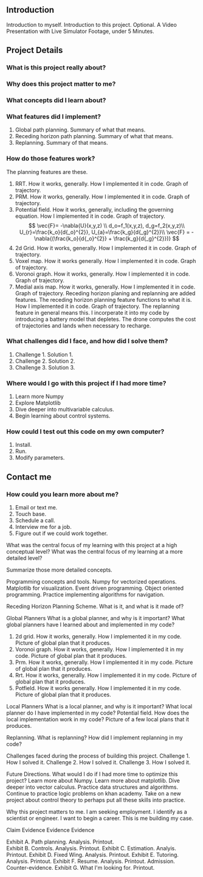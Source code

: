 ## Introduction
Introduction to myself. Introduction to this project. Optional. A Video Presentation with Live Simulator Footage, under 5 Minutes. 

## Project Details
### What is this project really about? 
### Why does this project matter to me? 
### What concepts did I learn about? 
### What features did I implement? 
1. Global path planning. Summary of what that means. 
2. Receding horizon path planning. Summary of what that means. 
3. Replanning. Summary of that means. 

### How do those features work?
The planning features are these. 
1. RRT. How it works, generally. How I implemented it in code. Graph of trajectory. 
2. PRM. How it works, generally. How I implemented it in code. Graph of trajectory. 
3. Potential field. How it works, generally, including the governing equation. How I implemented it in code. Graph of trajectory. 
$$ 
\vec{F}= -\nabla{U}(x,y,z) \\
d_o=f_1(x,y,z), d_g=f_2(x,y,z)\\
U_{r}=\frac{k_o}{d{_o}^{2}}, U_{a}=\frac{k_g}{d{_g}^{2}}\\
\vec{F} = -\nabla{(\frac{k_o}{d{_o}^{2}} + \frac{k_g}{d{_g}^{2}})}
$$
4. 2d Grid. How it works, generally. How I implemented it in code. Graph of trajectory. 
5. Voxel map. How it works generally. How I implemented it in code. Graph of trajectory. 
6. Voronoi graph. How it works, generally. How I implemented it in code. Graph of trajectory. 
7. Medial axis map. How it works, generally. How I implemented it in code. Graph of trajectory. 
Receding horizon planing and replanning are added features. 
The receding horizon planning feature functions to what it is. How I implemented it in code. Graph of trajectory. 
The replanning feature in general means this. I incorperate it into my code by introducing a battery model that depletes. The drone computes the cost of trajectories and lands when necessary to recharge.

### What challenges did I face, and how did I solve them? 
1. Challenge 1. Solution 1. 
2. Challenge 2. Solution 2.
3. Challenge 3. Solution 3. 

### Where would I go with this project if I had more time? 
1. Learn more Numpy
2. Explore Matplotlib
3. Dive deeper into multivariable calculus. 
4. Begin learning about control systems. 

### How could I test out this code on my own computer? 
1. Install.
2. Run. 
3. Modify parameters. 

## Contact me
### How could you learn more about me? 
1. Email or text me. 
2. Touch base. 
3. Schedule a call. 
4. Interview me for a job. 
5. Figure out if we could work together. 




What was the central focus of my learning with this project at a high conceptual level? What was the central focus of my learning at a more detailed level?

Summarize those more detailed concepts. 

Programming concepts and tools. 
Numpy for vectorized operations. Matplotlib for visualization. Event driven programming. Object oriented programming. Practice implementing algorithms for navigation.  

Receding Horizon Planning Scheme.
What is it, and what is it made of? 

Global Planners
What is a global planner, and why is it important? What global planners have I learned about and implemented in my code?
1. 2d grid. How it works, generally. How I implemented it in my code. Picture of global plan that it produces. 
2. Voronoi graph. How it works, generally. How I implemented it in my code. Picture of global plan that it produces. 
3. Prm. How it works, generally. How I implemented it in my code. Picture of global plan that it produces. 
4. Rrt. How it works, generally. How I implemented it in my code. Picture of global plan that it produces. 
5. Potfield. How it works generally. How I implemented it in my code. Picture of global plan that it produces. 

Local Planners
What is a local planner, and why is it important? What local planner do I have implemented in my code? 
Potential field. How does the local implementation work in my code? Picture of a few local plans that it produces. 

Replanning.
What is replanning? How did I implement replanning in my code? 

Challenges faced during the process of building this project. 
Challenge 1. How I solved it. 
Challenge 2. How I solved it.
Challenge 3. How I solved it. 

Future Directions. 
What would I do if I had more time to optimize this project? Learn more about Numpy. Learn more about matplotlib. Dive deeper into vector calculus. Practice data structures and algorithms. Continue to practice logic problems on khan academy. Take on a new project about control
theory to perhaps put all these skills into practice. 

Why this project matters to me. 
I am seeking employment. I identify as a scientist or engineer. I want to begin a career. This is me building my case. 

Claim
Evidence
Evidence
Evidence

Exhibit A. Path planning. Analysis. Printout.   
Exhibit B. Controls. Analysis. Printout. 
Exhibit C. Estimation. Analyis. Printout. 
Exhibit D. Fixed Wing. Analysis. Printout. 
Exhibit E. Tutoring. Analysis. Printout. 
Exhibit F. Resume. Analysis. Printout. Admission. Counter-evidence. 
Exhibit G. What I'm looking for. Printout. 